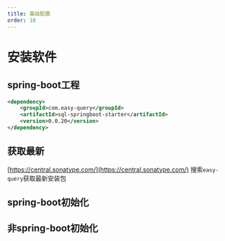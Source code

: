 ```yaml
---
title: 基础配置
order: 10
---
```


# 安装软件

## spring-boot工程
```xml
<dependency>
    <groupId>com.easy-query</groupId>
    <artifactId>sql-springboot-starter</artifactId>
    <version>0.0.20</version>
</dependency>
```

## 获取最新

[https://central.sonatype.com/](https://central.sonatype.com/) 搜索`easy-query`获取最新安装包



## spring-boot初始化

## 非spring-boot初始化
